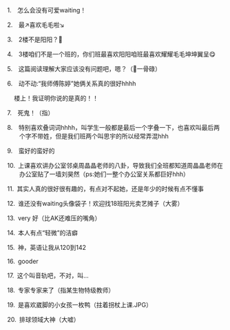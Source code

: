 <p class="MsoNormal" style="margin-left:21.0pt;text-indent:-21.0pt;mso-list:l33 level1 lfo34">
<?if !supportLists?><span lang="EN-US"><span style="mso-list:Ignore">1.<span style='font:7.0pt "Times New Roman"'>     
                    </span></span></span>
<?endif?>怎么会没有可爱<span lang="EN-US">waiting</span>！
        </p><p class="MsoNormal" style="margin-left:21.0pt;text-indent:-21.0pt;mso-list:l33 level1 lfo34">
<?if !supportLists?><span lang="EN-US"><span style="mso-list:Ignore">2.<span style='font:7.0pt "Times New Roman"'>     
                    </span></span></span>
<?endif?>最<span class="Emoji"><span lang="EN-US">↗</span></span>喜欢<span class="GramE">毛毛啦</span><span class="Emoji"><span lang="EN-US">↘</span></span>
</p><p class="MsoNormal" style="margin-left:21.0pt;text-indent:-21.0pt;mso-list:l33 level1 lfo34">
<?if !supportLists?><span lang="EN-US"><span style="mso-list:Ignore">3.<span style='font:7.0pt "Times New Roman"'>     
                    </span></span></span>
<?endif?><span lang="EN-US">2</span>楼不是阳<span class="GramE">阳</span>？<span class="Emoji"><span lang="EN-US">🤔</span></span>
</p><p class="MsoNormal" style="margin-left:21.0pt;text-indent:-21.0pt;mso-list:l33 level1 lfo34">
<?if !supportLists?><span lang="EN-US"><span style="mso-list:Ignore">4.<span style='font:7.0pt "Times New Roman"'>     
                    </span></span></span>
<?endif?><span lang="EN-US">3</span>楼咱们不是一个班的，你们班最喜欢阳<span class="GramE">阳</span>咱班最喜欢耀<span class="GramE">耀</span>毛毛坤<span class="GramE">坤</span>翼呈<span class="Emoji"><span lang="EN-US">😋</span></span>
</p><p class="MsoNormal" style="margin-left:21.0pt;text-indent:-21.0pt;mso-list:l33 level1 lfo34">
<?if !supportLists?><span lang="EN-US"><span style="mso-list:Ignore">5.<span style='font:7.0pt "Times New Roman"'>     
                    </span></span></span>
<?endif?>这篇阅读理解大家应该没有问题吧，嗯？（<span class="Emoji"><span lang="EN-US">👀</span></span>一骨碌）
        </p><p class="MsoNormal" style="margin-left:21.0pt;text-indent:-21.0pt;mso-list:l33 level1 lfo34">
<?if !supportLists?><span lang="EN-US"><span style="mso-list:Ignore">6.<span style='font:7.0pt "Times New Roman"'>     
                    </span></span></span>
<?endif?>动不动<span lang="EN-US">:“</span>我师傅陈婷<span lang="EN-US">”</span>她俩关系真的很好<span class="SpellE"><span lang="EN-US">hhhh</span></span>
</p><p class="MsoNormal"><span lang="EN-US"><span style="mso-spacerun:yes">   
                </span></span>楼上！我证明你说的是真的！！</p><p class="MsoNormal" style="margin-left:21.0pt;text-indent:-21.0pt;mso-list:l33 level1 lfo34">
<?if !supportLists?><span lang="EN-US"><span style="mso-list:Ignore">7.<span style='font:7.0pt "Times New Roman"'>     
                    </span></span></span>
<?endif?>死鬼！（指）
        </p><p class="MsoNormal" style="margin-left:21.0pt;text-indent:-21.0pt;mso-list:l33 level1 lfo34">
<?if !supportLists?><span lang="EN-US"><span style="mso-list:Ignore">8.<span style='font:7.0pt "Times New Roman"'>     
                    </span></span></span>
<?endif?>特别喜欢叠词<span class="GramE">词</span><span class="SpellE"><span lang="EN-US">hhhh</span></span>，叫学生一般都是最后<span class="GramE">一个字叠一下</span>，也喜欢叫最后两个字不带姓，但是我们班两个叫思宇的所以经常弄混<span class="SpellE"><span lang="EN-US">hhh</span></span>
</p><p class="MsoNormal" style="margin-left:21.0pt;text-indent:-21.0pt;mso-list:l33 level1 lfo34">
<?if !supportLists?><span lang="EN-US"><span style="mso-list:Ignore">9.<span style='font:7.0pt "Times New Roman"'>     
                    </span></span></span>
<?endif?><span class="GramE">蛮好的蛮好的</span>
</p><p class="MsoNormal" style="margin-left:21.0pt;text-indent:-21.0pt;mso-list:l33 level1 lfo34">
<?if !supportLists?><span lang="EN-US"><span style="mso-list:Ignore">10.<span style='font:7.0pt "Times New Roman"'>  
                    </span></span></span>
<?endif?>上课喜欢讲办公室邻桌周晶晶老师的八卦，导致我们全班都知道周晶晶老师在办公室贴了一墙刘昊然（<span class="SpellE"><span lang="EN-US">ps</span></span><span lang="EN-US">:</span>她们<span class="GramE">一</span>整个办公室关系<span class="GramE">都巨好</span><span class="SpellE"><span lang="EN-US">hhh</span></span>）
        </p><p class="MsoNormal" style="margin-left:21.0pt;text-indent:-21.0pt;mso-list:l33 level1 lfo34">
<?if !supportLists?><span lang="EN-US"><span style="mso-list:Ignore">11.<span style='font:7.0pt "Times New Roman"'>  
                    </span></span></span>
<?endif?>其实人真的很好很有趣的，有点对不起她，还是年少的时候有点不懂事
        </p><p class="MsoNormal" style="margin-left:21.0pt;text-indent:-21.0pt;mso-list:l33 level1 lfo34">
<?if !supportLists?><span lang="EN-US"><span style="mso-list:Ignore">12.<span style='font:7.0pt "Times New Roman"'>  
                    </span></span></span>
<?endif?>谁还没有<span lang="EN-US">waiting</span>头像袋子！欢迎找<span lang="EN-US">18</span>班阳光卖艺摊子（大雾）
        </p><p class="MsoNormal" style="margin-left:21.0pt;text-indent:-21.0pt;mso-list:l33 level1 lfo34">
<?if !supportLists?><span lang="EN-US"><span style="mso-list:Ignore">13.<span style='font:7.0pt "Times New Roman"'>  
                    </span></span></span>
<?endif?><span lang="EN-US">very </span>好（比<span lang="EN-US">AK</span>还难压的嘴角）
        </p><p class="MsoNormal" style="margin-left:21.0pt;text-indent:-21.0pt;mso-list:l33 level1 lfo34">
<?if !supportLists?><span lang="EN-US"><span style="mso-list:Ignore">14.<span style='font:7.0pt "Times New Roman"'>  
                    </span></span></span>
<?endif?>本人有点<span lang="EN-US">“</span>轻微<span lang="EN-US">”</span>的洁癖
        </p><p class="MsoNormal" style="margin-left:21.0pt;text-indent:-21.0pt;mso-list:l33 level1 lfo34">
<?if !supportLists?><span lang="EN-US"><span style="mso-list:Ignore">15.<span style='font:7.0pt "Times New Roman"'>  
                    </span></span></span>
<?endif?>神，英语让我从<span lang="EN-US">120</span>到<span lang="EN-US">142</span>
</p><p class="MsoNormal" style="margin-left:21.0pt;text-indent:-21.0pt;mso-list:l33 level1 lfo34">
<?if !supportLists?><span lang="EN-US"><span style="mso-list:Ignore">16.<span style='font:7.0pt "Times New Roman"'>  
                    </span></span></span>
<?endif?><span class="SpellE"><span lang="EN-US">gooder</span></span>
</p><p class="MsoNormal" style="margin-left:21.0pt;text-indent:-21.0pt;mso-list:l33 level1 lfo34">
<?if !supportLists?><span lang="EN-US"><span style="mso-list:Ignore">17.<span style='font:7.0pt "Times New Roman"'>  
                    </span></span></span>
<?endif?>这个叫音轨吧，不对，叫<span lang="EN-US">...</span>
</p><p class="MsoNormal" style="margin-left:21.0pt;text-indent:-21.0pt;mso-list:l33 level1 lfo34">
<?if !supportLists?><span lang="EN-US"><span style="mso-list:Ignore">18.<span style='font:7.0pt "Times New Roman"'>  
                    </span></span></span>
<?endif?><span class="GramE">专家专家</span>来了（指某生物特级教师）
        </p><p class="MsoNormal" style="margin-left:21.0pt;text-indent:-21.0pt;mso-list:l33 level1 lfo34">
<?if !supportLists?><span lang="EN-US"><span style="mso-list:Ignore">19.<span style='font:7.0pt "Times New Roman"'>  
                    </span></span></span>
<?endif?>是喜欢崴脚的小女孩一枚鸭（拄着拐杖上课<span lang="EN-US">.JPG</span>）
        </p><p class="MsoNormal" style="margin-left:21.0pt;text-indent:-21.0pt;mso-list:l33 level1 lfo34">
<?if !supportLists?><span lang="EN-US"><span style="mso-list:Ignore">20.<span style='font:7.0pt "Times New Roman"'>  
                    </span></span></span>
<?endif?>排球领域大神（大嘘）
        </p>